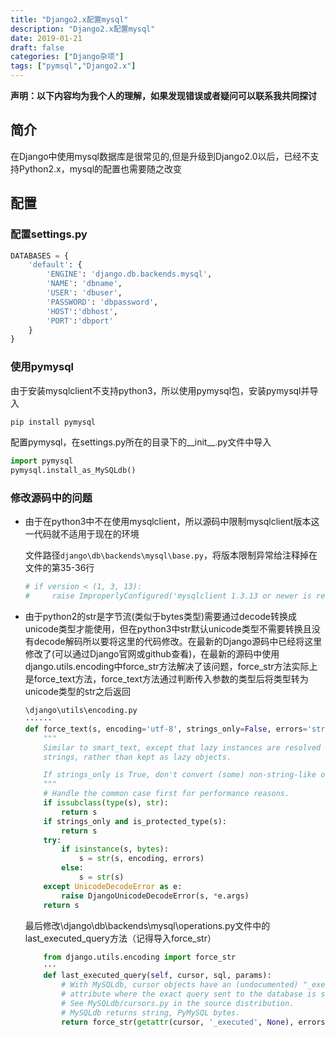 ```yaml
---
title: "Django2.x配置mysql"
description: "Django2.x配置mysql"
date: 2019-01-21
draft: false
categories: ["Django杂项"] 
tags: ["pymsql","Django2.x"]
---
```


**声明：以下内容均为我个人的理解，如果发现错误或者疑问可以联系我共同探讨**

## 简介

在Django中使用mysql数据库是很常见的,但是升级到Django2.0以后，已经不支持Python2.x，mysql的配置也需要随之改变



## 配置

### 配置settings.py

```python
DATABASES = {
    'default': {
        'ENGINE': 'django.db.backends.mysql',
        'NAME': 'dbname',
        'USER': 'dbuser',
        'PASSWORD': 'dbpassword',
        'HOST':'dbhost',
        'PORT':'dbport'
    }
}
```



### 使用pymysql

由于安装mysqlclient不支持python3，所以使用pymysql包，安装pymysql并导入

```python
pip install pymysql
```

配置pymysql，在settings.py所在的目录下的\_\_init\_\_.py文件中导入

```python
import pymysql
pymysql.install_as_MySQLdb()
```



### 修改源码中的问题

- 由于在python3中不在使用mysqlclient，所以源码中限制mysqlclient版本这一代码就不适用于现在的环境

  文件路径`django\db\backends\mysql\base.py`，将版本限制异常给注释掉在文件的第35-36行

  ```python
  # if version < (1, 3, 13):
  #     raise ImproperlyConfigured('mysqlclient 1.3.13 or newer is required; you have %s.' % Database.__version__)
  ```

- 由于python2的str是字节流(类似于bytes类型)需要通过decode转换成unicode类型才能使用，但在python3中str默认unicode类型不需要转换且没有decode解码所以要将这里的代码修改。在最新的Django源码中已经将这里修改了(可以通过Django官网或github查看)，在最新的源码中使用django.utils.encoding中force_str方法解决了该问题，force_str方法实际上是force_text方法，force_text方法通过判断传入参数的类型后将类型转为unicode类型的str之后返回

  ```python
  \django\utils\encoding.py
  ······
  def force_text(s, encoding='utf-8', strings_only=False, errors='strict'):
      """
      Similar to smart_text, except that lazy instances are resolved to
      strings, rather than kept as lazy objects.
  
      If strings_only is True, don't convert (some) non-string-like objects.
      """
      # Handle the common case first for performance reasons.
      if issubclass(type(s), str):
          return s
      if strings_only and is_protected_type(s):
          return s
      try:
          if isinstance(s, bytes):
              s = str(s, encoding, errors)
          else:
              s = str(s)
      except UnicodeDecodeError as e:
          raise DjangoUnicodeDecodeError(s, *e.args)
      return s
  ```

  最后修改\django\db\backends\mysql\operations.py文件中的last_executed_query方法（记得导入force_str）

  ```python
      from django.utils.encoding import force_str
      ···
      def last_executed_query(self, cursor, sql, params):
          # With MySQLdb, cursor objects have an (undocumented) "_executed"
          # attribute where the exact query sent to the database is saved.
          # See MySQLdb/cursors.py in the source distribution.
          # MySQLdb returns string, PyMySQL bytes.
          return force_str(getattr(cursor, '_executed', None), errors='replace')
  ```





